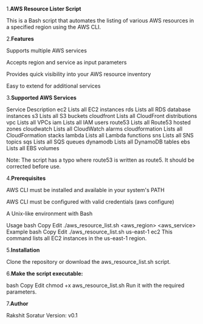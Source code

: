 1.**AWS Resource Lister Script**


This is a Bash script that automates the listing of various AWS resources in a specified region using the AWS CLI.

2.**Features**

Supports multiple AWS services

Accepts region and service as input parameters

Provides quick visibility into your AWS resource inventory

Easy to extend for additional services

3.**Supported AWS Services**


Service	Description
ec2	Lists all EC2 instances
rds	Lists all RDS database instances
s3	Lists all S3 buckets
cloudfront	Lists all CloudFront distributions
vpc	Lists all VPCs
iam	Lists all IAM users
route53	Lists all Route53 hosted zones
cloudwatch	Lists all CloudWatch alarms
cloudformation	Lists all CloudFormation stacks
lambda	Lists all Lambda functions
sns	Lists all SNS topics
sqs	Lists all SQS queues
dynamodb	Lists all DynamoDB tables
ebs	Lists all EBS volumes

Note: The script has a typo where route53 is written as route5. It should be corrected before use.

4.**Prerequisites**


AWS CLI must be installed and available in your system's PATH

AWS CLI must be configured with valid credentials (aws configure)

A Unix-like environment with Bash

Usage
bash
Copy
Edit
./aws_resource_list.sh <aws_region> <aws_service>
Example
bash
Copy
Edit
./aws_resource_list.sh us-east-1 ec2
This command lists all EC2 instances in the us-east-1 region.

5.**Installation**


Clone the repository or download the aws_resource_list.sh script.

6.**Make the script executable:**

bash
Copy
Edit
chmod +x aws_resource_list.sh
Run it with the required parameters.

7.**Author**


Rakshit Soratur
Version: v0.1
